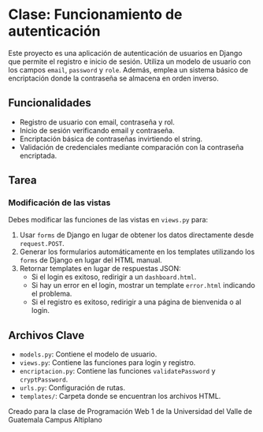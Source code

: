 # Clase: Funcionamiento de autenticación

Este proyecto es una aplicación de autenticación de usuarios en Django que permite el registro e inicio de sesión. Utiliza un modelo de usuario con los campos `email`, `password` y `role`. Además, emplea un sistema básico de encriptación donde la contraseña se almacena en orden inverso.

## Funcionalidades
- Registro de usuario con email, contraseña y rol.
- Inicio de sesión verificando email y contraseña.
- Encriptación básica de contraseñas invirtiendo el string.
- Validación de credenciales mediante comparación con la contraseña encriptada.

## Tarea
### Modificación de las vistas
Debes modificar las funciones de las vistas en `views.py` para:
1. Usar `forms` de Django en lugar de obtener los datos directamente desde `request.POST`.
2. Generar los formularios automáticamente en los templates utilizando los `forms` de Django en lugar del HTML manual.
3. Retornar templates en lugar de respuestas JSON:
   - Si el login es exitoso, redirigir a un `dashboard.html`.
   - Si hay un error en el login, mostrar un template `error.html` indicando el problema.
   - Si el registro es exitoso, redirigir a una página de bienvenida o al login.

## Archivos Clave
- `models.py`: Contiene el modelo de usuario.
- `views.py`: Contiene las funciones para login y registro.
- `encriptacion.py`: Contiene las funciones `validatePassword` y `cryptPassword`.
- `urls.py`: Configuración de rutas.
- `templates/`: Carpeta donde se encuentran los archivos HTML.

Creado para la clase de Programación Web 1 de la Universidad del Valle de Guatemala Campus Altiplano